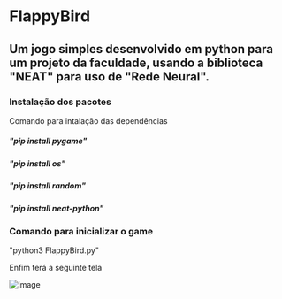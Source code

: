 # FlappyBird
## Um jogo simples desenvolvido em python para um projeto da faculdade, usando a biblioteca "NEAT" para uso de "Rede Neural".

### Instalação dos pacotes

Comando para intalação das dependências

##### "pip install pygame"
##### "pip install os"
##### "pip install random"
##### "pip install neat-python"

### Comando para inicializar o game
"python3 FlappyBird.py"

Enfim terá a seguinte tela


![image](https://user-images.githubusercontent.com/28878203/197417224-55fd4557-09be-431f-b818-eefead9f5343.png)
